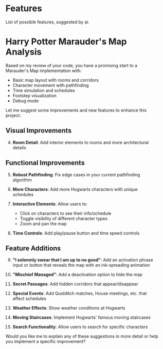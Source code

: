 # Features

List of possible features, suggested by ai.

# Harry Potter Marauder's Map Analysis

Based on my review of your code, you have a promising start to a Marauder's Map implementation with:
- Basic map layout with rooms and corridors
- Character movement with pathfinding
- Time simulation and schedules
- Footstep visualization
- Debug mode

Let me suggest some improvements and new features to enhance this project:

## Visual Improvements

4. **Room Detail**: Add interior elements to rooms and more architectural details

## Functional Improvements

5. **Robust Pathfinding**: Fix edge cases in your current pathfinding algorithm

6. **More Characters**: Add more Hogwarts characters with unique schedules

7. **Interactive Elements**: Allow users to:
    - Click on characters to see their info/schedule
    - Toggle visibility of different character types
    - Zoom and pan the map

8. **Time Controls**: Add play/pause button and time speed controls

## Feature Additions

9. **"I solemnly swear that I am up to no good"**: Add an activation phrase input or button that reveals the map with an ink-spreading animation

10. **"Mischief Managed"**: Add a deactivation option to hide the map

11. **Secret Passages**: Add hidden corridors that appear/disappear

12. **Special Events**: Add Quidditch matches, House meetings, etc. that affect schedules

13. **Weather Effects**: Show weather conditions at Hogwarts

14. **Moving Staircases**: Implement Hogwarts' famous moving staircases

15. **Search Functionality**: Allow users to search for specific characters

Would you like me to explain any of these suggestions in more detail or help you implement a specific improvement?